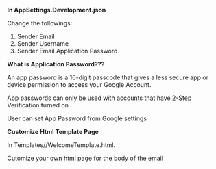 **In AppSettings.Development.json**

Change the followings:

1. Sender Email
2. Sender Username
3. Sender Email Application Password

**What is Application Password???**

An app password is a 16-digit passcode that gives a less secure app or device permission to access your Google Account.

App passwords can only be used with accounts that have 2-Step Verification turned on

User can set App Password from Google settings

**Customize Html Template Page**

In Templates//WelcomeTemplate.html.

Cutomize your own html page for the body of the email

